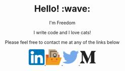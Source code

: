 <h1 align="center">Hello! :wave:</h1>
<p align="center">I'm Freedom</p>
<p align="center">I write code and I love cats!</p>
<p align="center ">Please feel free to contact me at any of the links below</p>

<p align="center">
  <a href="https://www.linkedin.com/in/freedom-evenden-dev/" aria-label="View Freedom's LinkedIn profile">
    <img src="./assests/LinkedIn.svg" alt="LinkedIn" height="50" />
  </a>
  <a href="https://freedomevenden.com/" aria-label="view Freedom's website">
    <img src="./assests/portfolio.svg" alt="Website logo" height="50" />
  </a>
  <a href="https://twitter.com/f3veDev" aria-label="view Freedom's Twitter profile" >
    <img src="./assests/twitter.svg" alt="Twitter" height="50" />
  </a>
  <a href="https://freedomevenden.medium.com/" aria-label="view Freedom's Medium Profile" >
    <img src="./assests/medium.svg" alt="Medium" height="50" />
  </a>
</p>
